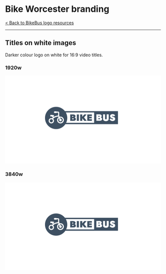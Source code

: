 # Bike Worcester branding

[< Back to BikeBus logo resources](./bikebus-logo.md)

---

## Titles on white images
Darker colour logo on white for 16:9 video titles.

### 1920w

![1920w](../assets/bikebus-logo/bikebus-logo-titles-white-1920.png)

### 3840w

![3840w](../assets/bikebus-logo/bikebus-logo-titles-white-3840.png)

